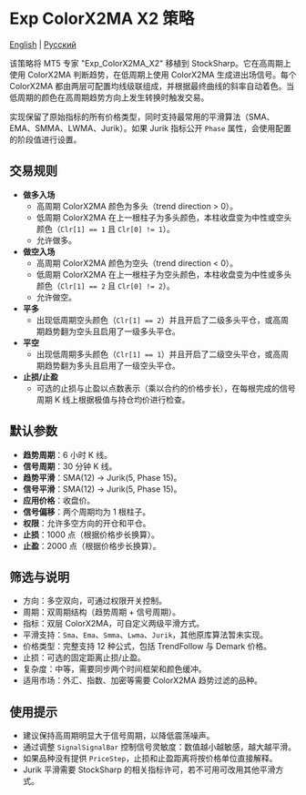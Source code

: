 # Exp ColorX2MA X2 策略
[English](README.md) | [Русский](README_ru.md)

该策略将 MT5 专家 "Exp_ColorX2MA_X2" 移植到 StockSharp。它在高周期上使用 ColorX2MA 判断趋势，在低周期上使用 ColorX2MA 生成进出场信号。每个 ColorX2MA 都由两层可配置均线级联组成，并根据最终曲线的斜率自动着色。当低周期的颜色在高周期趋势方向上发生转换时触发交易。

实现保留了原始指标的所有价格类型，同时支持最常用的平滑算法（SMA、EMA、SMMA、LWMA、Jurik）。如果 Jurik 指标公开 `Phase` 属性，会使用配置的阶段值进行设置。

## 交易规则
- **做多入场**
  - 高周期 ColorX2MA 颜色为多头（trend direction > 0）。
  - 低周期 ColorX2MA 在上一根柱子为多头颜色，本柱收盘变为中性或空头颜色（`Clr[1] == 1` 且 `Clr[0] != 1`）。
  - 允许做多。
- **做空入场**
  - 高周期 ColorX2MA 颜色为空头（trend direction < 0）。
  - 低周期 ColorX2MA 在上一根柱子为空头颜色，本柱收盘变为中性或多头颜色（`Clr[1] == 2` 且 `Clr[0] != 2`）。
  - 允许做空。
- **平多**
  - 出现低周期空头颜色（`Clr[1] == 2`）并且开启了二级多头平仓，或高周期趋势翻为空头且启用了一级多头平仓。
- **平空**
  - 出现低周期多头颜色（`Clr[1] == 1`）并且开启了二级空头平仓，或高周期趋势翻为多头且启用了一级空头平仓。
- **止损/止盈**
  - 可选的止损与止盈以点数表示（乘以合约的价格步长），在每根完成的信号周期 K 线上根据极值与持仓均价进行检查。

## 默认参数
- **趋势周期**：6 小时 K 线。
- **信号周期**：30 分钟 K 线。
- **趋势平滑**：SMA(12) → Jurik(5, Phase 15)。
- **信号平滑**：SMA(12) → Jurik(5, Phase 15)。
- **应用价格**：收盘价。
- **信号偏移**：两个周期均为 1 根柱子。
- **权限**：允许多空方向的开仓和平仓。
- **止损**：1000 点（根据价格步长换算）。
- **止盈**：2000 点（根据价格步长换算）。

## 筛选与说明
- 方向：多空双向，可通过权限开关控制。
- 周期：双周期结构（趋势周期 + 信号周期）。
- 指标：双层 ColorX2MA，可自定义两级平滑方式。
- 平滑支持：`Sma`、`Ema`、`Smma`、`Lwma`、`Jurik`，其他原库算法暂未实现。
- 价格类型：完整支持 12 种公式，包括 TrendFollow 与 Demark 价格。
- 止损：可选的固定距离止损/止盈。
- 复杂度：中等，需要同步两个时间框架和颜色缓冲。
- 适用市场：外汇、指数、加密等需要 ColorX2MA 趋势过滤的品种。

## 使用提示
- 建议保持高周期明显大于信号周期，以降低震荡噪声。
- 通过调整 `SignalSignalBar` 控制信号灵敏度：数值越小越敏感，越大越平滑。
- 如果品种没有提供 `PriceStep`，止损和止盈距离将按价格单位直接解释。
- Jurik 平滑需要 StockSharp 的相关指标许可，若不可用可改用其他平滑方式。

